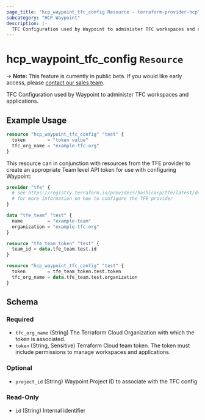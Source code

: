 ```yaml
---
page_title: "hcp_waypoint_tfc_config Resource - terraform-provider-hcp"
subcategory: "HCP Waypoint"
description: |-
  TFC Configuration used by Waypoint to administer TFC workspaces and applications.
---
```


# hcp_waypoint_tfc_config `Resource`

-> **Note:** This feature is currently in public beta. If you would like early access, please [contact our sales team](https://www.hashicorp.com/contact-sales).

TFC Configuration used by Waypoint to administer TFC workspaces and applications.

## Example Usage

```terraform
resource "hcp_waypoint_tfc_config" "test" {
  token        = "token value"
  tfc_org_name = "example-tfc-org"
}
```

This resource can in conjunction with resources from the TFE provider to create
an appropriate Team level API token for use with configuring Waypoint:

```terraform
provider "tfe" {
  # see https://registry.terraform.io/providers/hashicorp/tfe/latest/docs
  # for more information on how to configure the TFE provider
}

data "tfe_team" "test" {
  name         = "example-team"
  organization = "example-tfc-org"
}

resource "tfe_team_token" "test" {
  team_id = data.tfe_team.test.id
}

resource "hcp_waypoint_tfc_config" "test" {
  token        = tfe_team_token.test.token
  tfc_org_name = data.tfe_team.test.organization
}
```

<!-- schema generated by tfplugindocs -->
## Schema

### Required

- `tfc_org_name` (String) The Terraform Cloud Organization with which the token is associated.
- `token` (String, Sensitive) Terraform Cloud team token. The token must include permissions to manage workspaces and applications.

### Optional

- `project_id` (String) Waypoint Project ID to associate with the TFC config

### Read-Only

- `id` (String) Internal identifier
